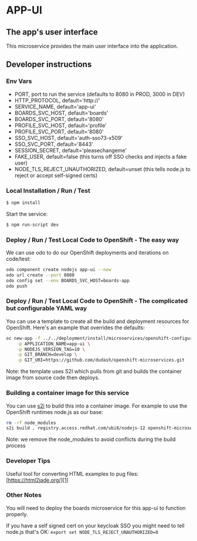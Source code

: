 # APP-UI
## The app's user interface
This microservice provides the main user interface into the application.

## Developer instructions

### Env Vars
- PORT, port to run the service (defaults to 8080 in PROD, 3000 in DEV)
- HTTP_PROTOCOL, default='http://'
- SERVICE_NAME, default='app-ui'
- BOARDS_SVC_HOST, default='boards'
- BOARDS_SVC_PORT, default='8080'
- PROFILE_SVC_HOST, default='profile'
- PROFILE_SVC_PORT, default='8080'
- SSO_SVC_HOST, default='auth-sso73-x509'
- SSO_SVC_PORT, default='8443'
- SESSION_SECRET, default='pleasechangeme'
- FAKE_USER, default=false (this turns off SSO checks and injects a fake user)
- NODE_TLS_REJECT_UNAUTHORIZED, default=unset (this tells node.js to reject or accept self-signed certs)
  
### Local Installation / Run / Test
```bash
$ npm install
```

Start the service:
```bash
$ npm run-script dev
```

### Deploy / Run / Test Local Code to OpenShift - The easy way 
We can use odo to do our OpenShift deployments and iterations on code/test:
```bash
odo component create nodejs app-ui --now
odo url create --port 8080
odo config set --env BOARDS_SVC_HOST=boards-app
odo push
```

### Deploy / Run / Test Local Code to OpenShift - The complicated but configurable YAML way
You can use a template to create all the build and deployment resources for OpenShift. Here's an example that overrides the defaults:
```bash
oc new-app -f ../../deployment/install/microservices/openshift-configuration/app-ui-fromsource.yaml \
    -p APPLICATION_NAME=app-ui \
    -p NODEJS_VERSION_TAG=10 \
    -p GIT_BRANCH=develop \
    -p GIT_URI=https://github.com/dudash/openshift-microservices.git
```
Note: the template uses S2I which pulls from git and builds the container image from source code then deploys.

### Building a container image for this service
You can use [s2i][2] to build this into a container image. For example to use the OpenShift runtimes node.js as our base:
```bash
rm -rf node_modules
s2i build . registry.access.redhat.com/ubi8/nodejs-12 openshift-microservices-app-ui --loglevel 3
```
Note: we remove the node_modules to avoid conflicts during the build process

### Developer Tips
Useful tool for converting HTML examples to pug files: [https://html2jade.org/][1]

[1]: https://html2jade.org/
[2]: https://github.com/openshift/source-to-image/releases

### Other Notes
You will need to deploy the boards microservice for this app-ui to function properly.

If you have a self signed cert on your keycloak SSO you might need to tell node.js that's OK:
```export set NODE_TLS_REJECT_UNAUTHORIZED=0```